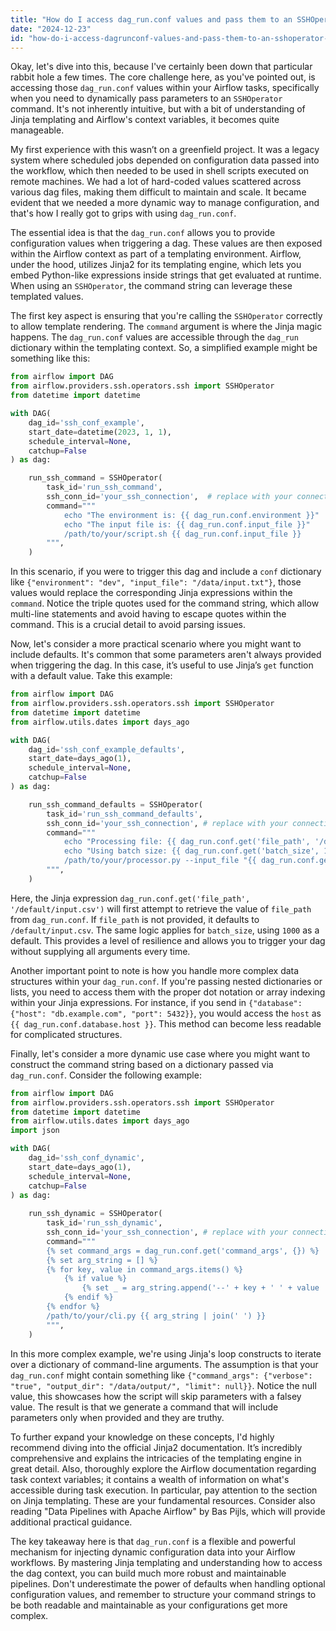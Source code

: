 ```yaml
---
title: "How do I access dag_run.conf values and pass them to an SSHOperator command in Airflow?"
date: "2024-12-23"
id: "how-do-i-access-dagrunconf-values-and-pass-them-to-an-sshoperator-command-in-airflow"
---
```


Okay, let's dive into this, because I've certainly been down that particular rabbit hole a few times. The core challenge here, as you've pointed out, is accessing those `dag_run.conf` values within your Airflow tasks, specifically when you need to dynamically pass parameters to an `SSHOperator` command. It's not inherently intuitive, but with a bit of understanding of Jinja templating and Airflow's context variables, it becomes quite manageable.

My first experience with this wasn’t on a greenfield project. It was a legacy system where scheduled jobs depended on configuration data passed into the workflow, which then needed to be used in shell scripts executed on remote machines. We had a lot of hard-coded values scattered across various dag files, making them difficult to maintain and scale. It became evident that we needed a more dynamic way to manage configuration, and that's how I really got to grips with using `dag_run.conf`.

The essential idea is that the `dag_run.conf` allows you to provide configuration values when triggering a dag. These values are then exposed within the Airflow context as part of a templating environment. Airflow, under the hood, utilizes Jinja2 for its templating engine, which lets you embed Python-like expressions inside strings that get evaluated at runtime. When using an `SSHOperator`, the command string can leverage these templated values.

The first key aspect is ensuring that you're calling the `SSHOperator` correctly to allow template rendering. The `command` argument is where the Jinja magic happens. The `dag_run.conf` values are accessible through the `dag_run` dictionary within the templating context. So, a simplified example might be something like this:

```python
from airflow import DAG
from airflow.providers.ssh.operators.ssh import SSHOperator
from datetime import datetime

with DAG(
    dag_id='ssh_conf_example',
    start_date=datetime(2023, 1, 1),
    schedule_interval=None,
    catchup=False
) as dag:

    run_ssh_command = SSHOperator(
        task_id='run_ssh_command',
        ssh_conn_id='your_ssh_connection',  # replace with your connection id
        command="""
            echo "The environment is: {{ dag_run.conf.environment }}"
            echo "The input file is: {{ dag_run.conf.input_file }}"
            /path/to/your/script.sh {{ dag_run.conf.input_file }}
        """,
    )
```

In this scenario, if you were to trigger this dag and include a `conf` dictionary like `{"environment": "dev", "input_file": "/data/input.txt"}`, those values would replace the corresponding Jinja expressions within the `command`. Notice the triple quotes used for the command string, which allow multi-line statements and avoid having to escape quotes within the command. This is a crucial detail to avoid parsing issues.

Now, let's consider a more practical scenario where you might want to include defaults. It's common that some parameters aren't always provided when triggering the dag. In this case, it’s useful to use Jinja’s `get` function with a default value. Take this example:

```python
from airflow import DAG
from airflow.providers.ssh.operators.ssh import SSHOperator
from datetime import datetime
from airflow.utils.dates import days_ago

with DAG(
    dag_id='ssh_conf_example_defaults',
    start_date=days_ago(1),
    schedule_interval=None,
    catchup=False
) as dag:

    run_ssh_command_defaults = SSHOperator(
        task_id='run_ssh_command_defaults',
        ssh_conn_id='your_ssh_connection', # replace with your connection id
        command="""
            echo "Processing file: {{ dag_run.conf.get('file_path', '/default/input.csv') }}"
            echo "Using batch size: {{ dag_run.conf.get('batch_size', 1000) }}"
            /path/to/your/processor.py --input_file "{{ dag_run.conf.get('file_path', '/default/input.csv') }}" --batch_size {{ dag_run.conf.get('batch_size', 1000) }}
        """,
    )
```

Here, the Jinja expression `dag_run.conf.get('file_path', '/default/input.csv')` will first attempt to retrieve the value of `file_path` from `dag_run.conf`. If `file_path` is not provided, it defaults to `/default/input.csv`. The same logic applies for `batch_size`, using `1000` as a default. This provides a level of resilience and allows you to trigger your dag without supplying all arguments every time.

Another important point to note is how you handle more complex data structures within your `dag_run.conf`. If you're passing nested dictionaries or lists, you need to access them with the proper dot notation or array indexing within your Jinja expressions. For instance, if you send in `{"database": {"host": "db.example.com", "port": 5432}}`, you would access the `host` as `{{ dag_run.conf.database.host }}`. This method can become less readable for complicated structures.

Finally, let's consider a more dynamic use case where you might want to construct the command string based on a dictionary passed via `dag_run.conf`. Consider the following example:

```python
from airflow import DAG
from airflow.providers.ssh.operators.ssh import SSHOperator
from datetime import datetime
from airflow.utils.dates import days_ago
import json

with DAG(
    dag_id='ssh_conf_dynamic',
    start_date=days_ago(1),
    schedule_interval=None,
    catchup=False
) as dag:
    
    run_ssh_dynamic = SSHOperator(
        task_id='run_ssh_dynamic',
        ssh_conn_id='your_ssh_connection', # replace with your connection id
        command="""
        {% set command_args = dag_run.conf.get('command_args', {}) %}
        {% set arg_string = [] %}
        {% for key, value in command_args.items() %}
            {% if value %}
                {% set _ = arg_string.append('--' + key + ' ' + value | string) %}
            {% endif %}
        {% endfor %}
        /path/to/your/cli.py {{ arg_string | join(' ') }}
        """,
    )
```

In this more complex example, we're using Jinja's loop constructs to iterate over a dictionary of command-line arguments. The assumption is that your `dag_run.conf` might contain something like `{"command_args": {"verbose": "true", "output_dir": "/data/output/", "limit": null}}`. Notice the null value, this showcases how the script will skip parameters with a falsey value. The result is that we generate a command that will include parameters only when provided and they are truthy.

To further expand your knowledge on these concepts, I'd highly recommend diving into the official Jinja2 documentation. It’s incredibly comprehensive and explains the intricacies of the templating engine in great detail. Also, thoroughly explore the Airflow documentation regarding task context variables; it contains a wealth of information on what's accessible during task execution. In particular, pay attention to the section on Jinja templating. These are your fundamental resources. Consider also reading "Data Pipelines with Apache Airflow" by Bas Pijls, which will provide additional practical guidance.

The key takeaway here is that `dag_run.conf` is a flexible and powerful mechanism for injecting dynamic configuration data into your Airflow workflows. By mastering Jinja templating and understanding how to access the dag context, you can build much more robust and maintainable pipelines. Don't underestimate the power of defaults when handling optional configuration values, and remember to structure your command strings to be both readable and maintainable as your configurations get more complex.
